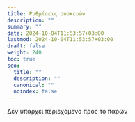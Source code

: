 ```yaml
---
title: Ρυθμίσεις συσκευών
description: ""
summary: ""
date: 2024-10-04T11:53:57+03:00
lastmod: 2024-10-04T11:53:57+03:00
draft: false
weight: 240
toc: true
seo:
  title: ""
  description: ""
  canonical: ""
  noindex: false
---
```

Δεν υπάρχει περιεχόμενο προς το παρών
